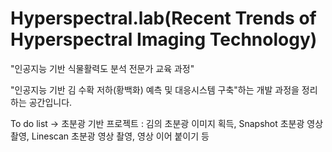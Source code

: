 # Hyperspectral.lab(Recent Trends of Hyperspectral Imaging Technology)




"인공지능 기반 식물활력도 분석 전문가 교육 과정"

 "인공지능 기반 김 수확 저하(황백화) 예측 및 대응시스템 구축"하는 개발 과정을 정리하는 공간입니다.


To do list  -> 
초분광 기반 프로젝트 : 
김의 초분광 이미지 획득, Snapshot 초분광 영상촬영, Linescan 초분광 영상 촬영, 
영상 이어 붙이기 등
